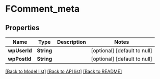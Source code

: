 # FComment_meta
## Properties

| Name | Type | Description | Notes |
|------------ | ------------- | ------------- | -------------|
| **wpUserId** | **String** |  | [optional] [default to null] |
| **wpPostId** | **String** |  | [optional] [default to null] |

[[Back to Model list]](../README.md#documentation-for-models) [[Back to API list]](../README.md#documentation-for-api-endpoints) [[Back to README]](../README.md)

